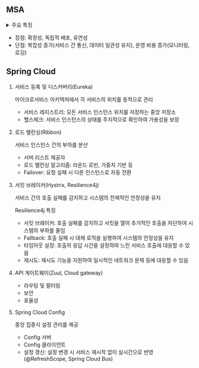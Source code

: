 ## MSA
<details><summary>주요 특징</summary>

- 독립적인 배포 가능성: 각 서비스는 독립적으로 배포할 수 있으며, 다른 서비스에 영향을 주지 않고 업데이트할 수 있다.
- 작은 팀 구성: 각 서비스는 작은 팀이 독립적으로 개발하고 관리할 수 있음
- 기술 스택의 다양성: 각 서비스는 적절한 기술 스택을 자유롭게 선택할 수 있음
</details>

- 장점: 확장성, 독립적 배포, 유연성
- 단점: 복잡성 증가(서비스 간 통신, 데이터 일관성 유지), 운영 비용 증가(모니터링, 로깅)

## Spring Cloud
1. 서비스 등록 및 디스커버리(Eureka)

   마이크로서비스 아키텍처에서 각 서비스의 위치를 동적으로 관리
    - 서비스 레지스트리: 모든 서비스 인스턴스 위치를 저장하는 중앙 저장소
    - 헬스체크: 서비스 인스턴스의 상태를 주지적으로 확인하여 가용성을 보장

2. 로드 밸런싱(Ribbon)

   서비스 인스턴스 간의 부하를 분산
    - 서버 리스트 제공자
    - 로드 밸런싱 알고리즘: 라운드 로빈, 가중치 기반 등
    - Failover: 요청 실패 시 다른 인스턴스로 자동 전환

3. 서킷 브레이커(Hystrix, Resilience4j)
   
    서비스 간의 호출 실패를 감지하고 시스템의 전체적인 안정성을 유지

    Resilience4j 특징
    -  서킷 브레이커: 호출 실패를 감지하고 서킷을 열어 추가적인 호출을 차단하여 시스템의 부하를 줄임
    - Fallback: 호출 실패 시 대체 로직을 실행하여 시스템의 안정성을 유지
    - 타임아웃 설정: 호출의 응답 시간을 설정하여 느린 서비스 호출에 대응할 수 있음
    - 재시도: 재시도 기능을 지원하여 일시적인 네트워크 문제 등에 대응할 수 있음

4. API 게이트웨이(Zuul, Cloud gateway)
    - 라우팅 및 필터링
    - 보안
    - 효율성

5. Spring Cloud Config
    
    중앙 집중식 설정 관리를 제공
    - Config 서버
    - Config 클라이언트
    - 설정 갱신: 설정 변경 시 서비스 재시작 없이 실시간으로 반영 (@RefreshScope, Spring Cloud Bus)
